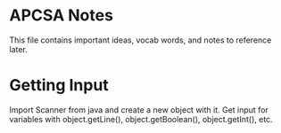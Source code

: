 # APCSA Notes

This file contains important ideas, vocab words, and notes to reference later.

# Getting Input

Import Scanner from java and create a new object with it.
Get input for variables with object.getLine(), object.getBoolean(), object.getInt(), etc.


